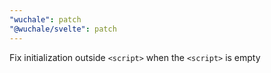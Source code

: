 ```yaml
---
"wuchale": patch
"@wuchale/svelte": patch
---
```


Fix initialization outside `<script>` when the `<script>` is empty
